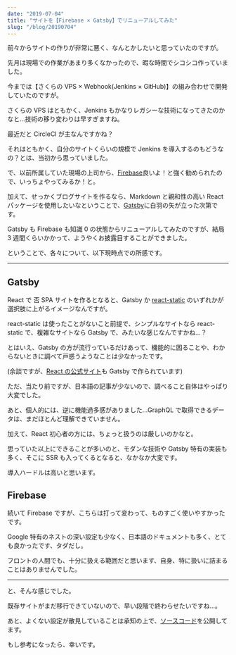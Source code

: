 ```yaml
---
date: "2019-07-04"
title: "サイトを【Firebase × Gatsby】でリニューアルしてみた"
slug: "/blog/20190704"
---
```


前々からサイトの作りが非常に悪く、なんとかしたいと思っていたのですが。

先月は現場での作業があまり多くなかったので、暇な時間でシコシコ作っていました。

今までは【さくらの VPS × Webhook(Jenkins × GitHub)】の組み合わせで開発していたのですが。

さくらの VPS はともかく、Jenkins もかなりレガシーな技術になってきたのかなと…技術の移り変わりは早すぎますね。

最近だと CircleCI が主なんですかね？

それはともかく、自分のサイトくらいの規模で Jenkins を導入するのもどうなの？とは、当初から思っていました。

で、以前所属していた現場の上司から、[Firebase](https://firebase.google.com/?hl=ja)良いよ！と強く勧められたので、いっちょやってみるか！と。

加えて、せっかくブログサイトを作るなら、Markdown と親和性の高い React パッケージを使用したいなということで、[Gatsby](https://www.gatsbyjs.org/)に白羽の矢が立った次第です。

Gatsby も Firebase も知識 0 の状態からリニューアルしてみたのですが、結局 3 週間くらいかかって、ようやくお披露目することができました。

ということで、各々について、以下現時点での所感です。

---

## Gatsby

React で 否 SPA サイトを作るとなると、Gatsby か [react-static](https://github.com/nozzle/react-static) のいずれかが選択肢に上がるイメージなんですが。

react-static は使ったことがないこと前提で、シンプルなサイトなら react-static で、複雑なサイトなら Gatsby で、みたいな感じなんですかね…？

とはいえ、Gatsby の方が流行っているだけあって、機能的に困ることや、わからないときに調べて戸惑うようなことは少なかったです。

(余談ですが、[React の公式サイト](https://reactjs.org/)も Gatsby で作られています)

ただ、当たり前ですが、日本語の記事が少ないので、調べること自体はやっぱり大変でした。

あと、個人的には、逆に機能過多感がありました…GraphQL で取得できるデータは、まだほとんど理解できていません。

加えて、React 初心者の方には、ちょっと扱うのは厳しいのかなと。

思っていた以上にできることが多いのと、モダンな技術や Gatsby 特有の実装も多く、そこに SSR も入ってくるとなると、なかなか大変です。

導入ハードルは高いと思います。

## Firebase

続いて Firebase ですが、こちらは打って変わって、ものすごく使いやすかったです。

Google 特有のネストの深い設定も少なく、日本語のドキュメントも多く、とても良かったです、タダだし。

フロントの人間でも、十分に扱える範囲だと思います、自身、特に扱いに詰まることはありませんでした。

---

と、そんな感じでした。

既存サイトがまだ移行できていないので、早い段階で終わらせたいですね…。

あと、よくない設定が散見していることは承知の上で、[ソースコード](https://github.com/piro0919/kk-web2)を公開してます。

もし参考になったら、幸いです。
